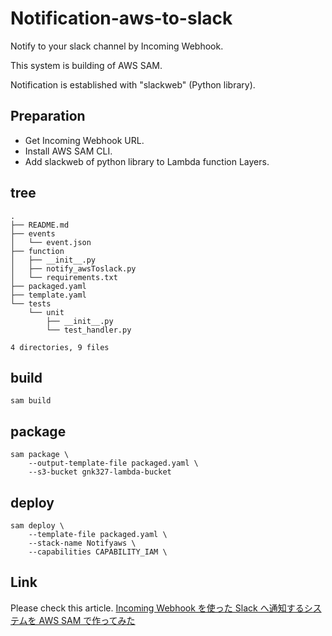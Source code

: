 # Notification-aws-to-slack

Notify to your slack channel by Incoming Webhook.

This system is building of AWS SAM.

Notification is established with "slackweb" (Python library).

## Preparation

* Get Incoming Webhook URL.
* Install AWS SAM CLI.
* Add slackweb of python library to Lambda function Layers.

## tree

```tree
.
├── README.md
├── events
│   └── event.json
├── function
│   ├── __init__.py
│   ├── notify_awsToslack.py
│   └── requirements.txt
├── packaged.yaml
├── template.yaml
└── tests
    └── unit
        ├── __init__.py
        └── test_handler.py

4 directories, 9 files
```

## build

```command
sam build
```

## package

```command
sam package \
    --output-template-file packaged.yaml \
    --s3-bucket gnk327-lambda-bucket
```

## deploy

```command
sam deploy \
    --template-file packaged.yaml \
    --stack-name Notifyaws \
    --capabilities CAPABILITY_IAM \
```
## Link

Please check this article.
[Incoming Webhook を使った Slack へ通知するシステムを AWS SAM で作ってみた](https://www.randynetwork.com/blog/aws-sam-slack-notify/)
